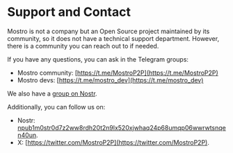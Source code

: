 # Support and Contact

Mostro is not a company but an Open Source project maintained by its community, so it does not have a technical support department. However, there is a community you can reach out to if needed.

If you have any questions, you can ask in the Telegram groups:

- Mostro community: [https://t.me/MostroP2P](https://t.me/MostroP2P)
- Mostro devs: [https://t.me/mostro_dev](https://t.me/mostro_dev)
    
We also have a [group on Nostr](https://www.nostrchat.io/channel/30d1992102c567d143a3df32ca985a16e9d8576e947e687b757848aeca5d9a7b).

Additionally, you can follow us on:
- Nostr: [npub1m0str0d7z2ww8rdh20t2n9lx520xjwhaq24p68umqp06wwrwtsnqen40un](https://njump.me/nprofile1qqsdhc93hklp988r3km4844fjln298nf8t7s92sar7dsqha88ph9cfspz4mhxue69uhhyetvv9ujuerpd46hxtnfduhsz8thwden5te0dehhxarj9e3xjarrda5kuetj9eek7cmfv9kz7qg4waehxw309aex2mrp0yhxummnw3ezucn89uv7r8lk).
- X: [https://twitter.com/MostroP2P](https://twitter.com/MostroP2P).
